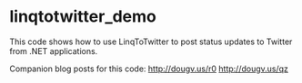 # linqtotwitter_demo

This code shows how to use LinqToTwitter to post status updates to Twitter from .NET applications. 

Companion blog posts for this code:
http://dougv.us/r0
http://dougv.us/qz
